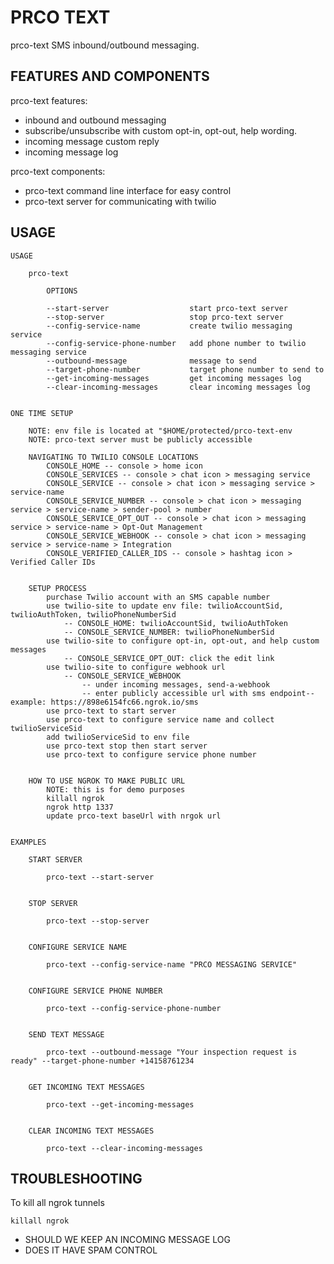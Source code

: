 # PRCO TEXT

prco-text SMS inbound/outbound messaging.

## FEATURES AND COMPONENTS

prco-text features:

- inbound and outbound messaging
- subscribe/unsubscribe with custom opt-in, opt-out, help wording.
- incoming message custom reply
- incoming message log

prco-text components:

- prco-text command line interface for easy control
- prco-text server for communicating with twilio

## USAGE

    USAGE

        prco-text

            OPTIONS

            --start-server                  start prco-text server
            --stop-server                   stop prco-text server
            --config-service-name           create twilio messaging service
            --config-service-phone-number   add phone number to twilio messaging service
            --outbound-message              message to send
            --target-phone-number           target phone number to send to
            --get-incoming-messages         get incoming messages log
            --clear-incoming-messages       clear incoming messages log


    ONE TIME SETUP

        NOTE: env file is located at "$HOME/protected/prco-text-env
        NOTE: prco-text server must be publicly accessible

        NAVIGATING TO TWILIO CONSOLE LOCATIONS
            CONSOLE_HOME -- console > home icon
            CONSOLE_SERVICES -- console > chat icon > messaging service
            CONSOLE_SERVICE -- console > chat icon > messaging service > service-name
            CONSOLE_SERVICE_NUMBER -- console > chat icon > messaging service > service-name > sender-pool > number
            CONSOLE_SERVICE_OPT_OUT -- console > chat icon > messaging service > service-name > Opt-Out Management
            CONSOLE_SERVICE_WEBHOOK -- console > chat icon > messaging service > service-name > Integration
            CONSOLE_VERIFIED_CALLER_IDS -- console > hashtag icon > Verified Caller IDs


        SETUP PROCESS
            purchase Twilio account with an SMS capable number
            use twilio-site to update env file: twilioAccountSid, twilioAuthToken, twilioPhoneNumberSid
                -- CONSOLE_HOME: twilioAccountSid, twilioAuthToken
                -- CONSOLE_SERVICE_NUMBER: twilioPhoneNumberSid
            use twilio-site to configure opt-in, opt-out, and help custom messages
                -- CONSOLE_SERVICE_OPT_OUT: click the edit link
            use twilio-site to configure webhook url
                -- CONSOLE_SERVICE_WEBHOOK
                    -- under incoming messages, send-a-webhook
                    -- enter publicly accessible url with sms endpoint-- example: https://898e6154fc66.ngrok.io/sms
            use prco-text to start server
            use prco-text to configure service name and collect twilioServiceSid
            add twilioServiceSid to env file
            use prco-text stop then start server
            use prco-text to configure service phone number


        HOW TO USE NGROK TO MAKE PUBLIC URL
            NOTE: this is for demo purposes
            killall ngrok
            ngrok http 1337
            update prco-text baseUrl with nrgok url


    EXAMPLES

        START SERVER

            prco-text --start-server


        STOP SERVER

            prco-text --stop-server


        CONFIGURE SERVICE NAME

            prco-text --config-service-name "PRCO MESSAGING SERVICE"


        CONFIGURE SERVICE PHONE NUMBER

            prco-text --config-service-phone-number


        SEND TEXT MESSAGE

            prco-text --outbound-message "Your inspection request is ready" --target-phone-number +14158761234


        GET INCOMING TEXT MESSAGES

            prco-text --get-incoming-messages


        CLEAR INCOMING TEXT MESSAGES

            prco-text --clear-incoming-messages

## TROUBLESHOOTING

To kill all ngrok tunnels

    killall ngrok

- SHOULD WE KEEP AN INCOMING MESSAGE LOG
- DOES IT HAVE SPAM CONTROL
